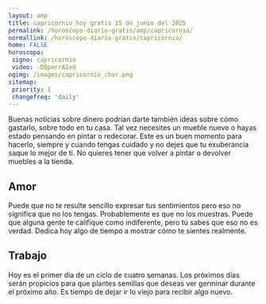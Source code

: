 ```yaml
---
layout: amp
title: capricornio hoy gratis 15 de junio del 2025 
permalink: /horoscopo-diario-gratis/amp/capricornio/
normallink: /horoscopo-diario-gratis/capricornio/
home: FALSE
horoscopo:
 signo: capricornio
 video: -DQpmrrAIeU
ogimg: /images/capricornio_char.png
sitemap:
 priority: 1
 changefreq: 'daily'
---
```



Buenas noticias sobre dinero podrían darte también ideas sobre cómo gastarlo, sobre todo en tu casa. Tal vez necesites un mueble nuevo o hayas estado pensando en pintar o redecorar. Este es un buen momento para hacerlo, siempre y cuando tengas cuidado y no dejes que tu exuberancia saque lo mejor de ti. No quieres tener que volver a pintar o devolver muebles a la tienda.

## Amor

Puede que no te resulte sencillo expresar tus sentimientos pero eso no significa que no los tengas. Probablemente es que no los muestras. Puede que alguna gente te califique como indiferente, pero tú sabes que eso no es verdad. Dedica hoy algo de tiempo a mostrar cómo te sientes realmente.

## Trabajo

Hoy es el primer día de un ciclo de cuatro semanas. Los próximos días serán propicios para que plantes semillas que deseas ver germinar durante el próximo año. Es tiempo de dejar ir lo viejo para recibir algo nuevo.